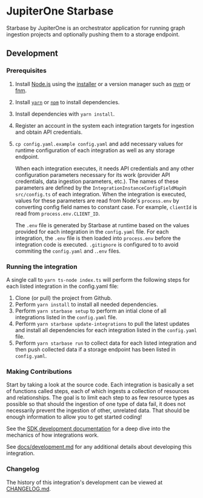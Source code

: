 # JupiterOne Starbase

Starbase by JupiterOne is an orchestrator application for running graph
ingestion projects and optionally pushing them to a storage endpoint.

<!-- TODO review licensing (matched existing graph-* projects) -->

<!-- TODO use commander for CLI -->

<!-- TODO add functinality to kick off docker Neo4j image. -->

## Development

### Prerequisites

1. Install [Node.js](https://nodejs.org/) using the
   [installer](https://nodejs.org/en/download/) or a version manager such as
   [nvm](https://github.com/nvm-sh/nvm) or [fnm](https://github.com/Schniz/fnm).
2. Install [`yarn`](https://yarnpkg.com/getting-started/install) or
   [`npm`](https://github.com/npm/cli#installation) to install dependencies.
3. Install dependencies with `yarn install`.
4. Register an account in the system each integration targets for ingestion and
   obtain API credentials.
5. `cp config.yaml.example config.yaml` and add necessary values for runtime 
   configuration of each integration as well as any storage endpoint.

   When each integration executes, it needs API credentials and any other
   configuration parameters necessary for its work (provider API credentials,
   data ingestion parameters, etc.). The names of these parameters are defined
   by the `IntegrationInstanceConfigFieldMap`in `src/config.ts` of each
   integration. When the integration is executed, values for these parameters 
   are read from Node's `process.env` by converting config field names to 
   constant case. For example, `clientId` is read from `process.env.CLIENT_ID`.

   The `.env` file is generated by Starbase at runtime based on the values
   provided for each integration in the `config.yaml` file.  For each integration, 
   the `.env` file is then loaded into `process.env` before the integration code 
   is executed.  `.gitignore` is configured to to avoid commiting the `config.yaml`
   and .`.env` files.

### Running the integration

A single call to `yarn ts-node index.ts` will perform the following steps for 
each listed integration in the config.yaml file:
  1. Clone (or pull) the project from Github.
  2. Perform `yarn install` to install all needed dependencies.
  3. Perform `yarn starbase setup` to perform an intial clone of all integrations
     listed in the `config.yaml` file.
  4. Perform `yarn starbase update-integrations` to pull the latest updates and 
     install all dependencies for each integration listed in the `config.yaml` file. 
  4. Perform `yarn starbase run` to collect data for each listed integration and
     then push collected data if a storage endpoint has been listed in `config.yaml`.

### Making Contributions

Start by taking a look at the source code. Each integration is basically a set
of functions called steps, each of which ingests a collection of resources and
relationships. The goal is to limit each step to as few resource types as
possible so that should the ingestion of one type of data fail, it does not
necessarily prevent the ingestion of other, unrelated data. That should be
enough information to allow you to get started coding!

See the
[SDK development documentation](https://github.com/JupiterOne/sdk/blob/main/docs/integrations/development.md)
for a deep dive into the mechanics of how integrations work.

See [docs/development.md](docs/development.md) for any additional details about
developing this integration.

### Changelog

The history of this integration's development can be viewed at
[CHANGELOG.md](CHANGELOG.md).


